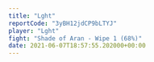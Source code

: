 ```yaml
---
title: "Lght"
reportCode: "3yBH12jdCP9bLTYJ"
player: "Lght"
fight: "Shade of Aran - Wipe 1 (68%)"
date: 2021-06-07T18:57:55.202000+00:00
---
```

